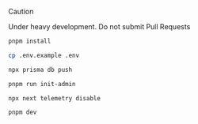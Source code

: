 > [!CAUTION]
> Under heavy development. Do not submit Pull Requests

```bash
pnpm install
```

```bash
cp .env.example .env
```

```bash
npx prisma db push
```

```bash
pnpm run init-admin
```

```bash
npx next telemetry disable
```

```bash
pnpm dev
```